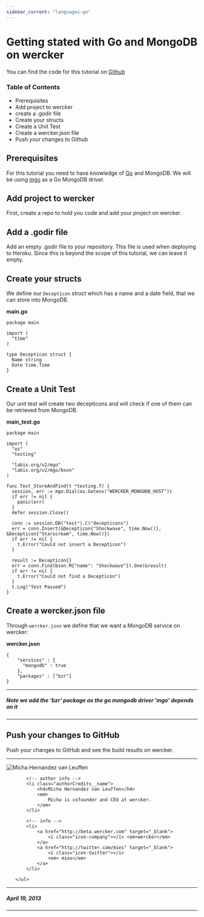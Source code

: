 ```yaml
---
sidebar_current: "languages-go"
---
```


# Getting stated with Go and MongoDB on wercker
You can find the code for this tutorial on [Github](https://github.com/mies/wercker-golang-mongo)

### Table of Contents
* Prerequisites
* Add project to wercker
* create a .godir file
* Create your structs
* Create a Unit Test
* Create a wercker.json file
* Push your changes to Github
<!--TODO: Create a Procfile and Heroku deploy target
TODO: Add Mongolab
TODO: Deploy to Heroku -->

## Prerequisites
For this tutorial you need to have knowledge of [Go](http://golang.org) and MongoDB.
We will be using [mgo](http://labix.org/mgo) as a Go MongoDB driver.

## Add project to wercker
First, create a repo to hold you code and add your project on wercker.

## Add a .godir file
Add an empty .godir file to your repository. This file is used when deploying to Heroku. Since this is beyond the scope of this tutorial, we can leave it empty.

## Create your structs
We define our `Decepticon` struct which has a name and a date field, that we can store into MongoDB.

**main.go**

    package main

    import (
      "time"
    )

    type Decepticon struct {
      Name string
      Date time.Time
    }


## Create a Unit Test

Our unit test will create two decepticons and will check if one of them can be retrieved from MongoDB.

**main_test.go**


    package main

    import (
      "os"
      "testing"

      "labix.org/v2/mgo"
      "labix.org/v2/mgo/bson"
    )

    func Test_StoreAndFind(t *testing.T) {
      session, err := mgo.Dial(os.Getenv("WERCKER_MONGODB_HOST"))
      if err != nil {
        panic(err)
      }
      defer session.Close()

      conn := session.DB("test").C("decepticons")
      err = conn.Insert(&Decepticon{"Shockwave", time.Now()}, &Decepticon{"Starscream", time.Now()})
      if err != nil {
        t.Error("Could not insert a Decepticon")
      }

      result := Decepticon{}
      err = conn.Find(bson.M{"name": "Shockwave"}).One(&result)
      if err != nil {
        t.Error("Could not find a Decepticon")
      }
      t.Log("Test Passed")
    }



## Create a wercker.json file

Through `wercker.json` we define that we want a MongoDB service on wercker:

**wercker.json**


    {
        "services" : {
          "mongodb" : true
        },
        "packages" : ["bzr"]
    }

****
##### Note we add the 'bzr' package as the go mongodb driver 'mgo' depends on it
****

## Push your changes to GitHub
Push your changes to GitHub and see the build results on wercker.


-------

<div class="authorCredits">
    <span class="profile-picture">
        <img src="https://secure.gravatar.com/avatar/d4b19718f9748779d7cf18c6303dc17f?d=identicon&s=192" alt="Micha Hernandez van Leuffen"/>
    </span>
    <ul class="authorCredits">

        <!-- author info -->
        <li class="authorCredits__name">
            <h4>Micha Hernandez van Leuffen</h4>
            <em>
                Micha is cofounder and CEO at wercker.
            </em>
        </li>

        <!-- info -->
        <li>
            <a href="http://beta.wercker.com" target="_blank">
                <i class="icon-company"></i> <em>wercker</em>
            </a>
            <a href="http://twitter.com/mies" target="_blank">
                <i class="icon-twitter"></i>
                <em> mies</em>
            </a>
        </li>

    </ul>
</div>

-------
##### April 19, 2013
-------
